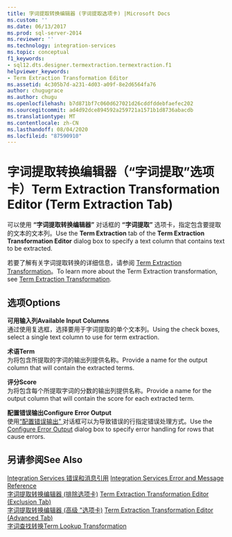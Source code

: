 ```yaml
---
title: 字词提取转换编辑器 (字词提取选项卡) |Microsoft Docs
ms.custom: ''
ms.date: 06/13/2017
ms.prod: sql-server-2014
ms.reviewer: ''
ms.technology: integration-services
ms.topic: conceptual
f1_keywords:
- sql12.dts.designer.termextraction.termextraction.f1
helpviewer_keywords:
- Term Extraction Transformation Editor
ms.assetid: 4c305b7d-a231-4d03-a09f-8e2d6564fa76
author: chugugrace
ms.author: chugu
ms.openlocfilehash: b7d871bf7c060d627021d26cddfddebfaefec202
ms.sourcegitcommit: ad4d92dce894592a259721a1571b1d8736abacdb
ms.translationtype: MT
ms.contentlocale: zh-CN
ms.lasthandoff: 08/04/2020
ms.locfileid: "87590910"
---
```

# <a name="term-extraction-transformation-editor-term-extraction-tab"></a><span data-ttu-id="09331-102">字词提取转换编辑器（“字词提取”选项卡）</span><span class="sxs-lookup"><span data-stu-id="09331-102">Term Extraction Transformation Editor (Term Extraction Tab)</span></span>
  <span data-ttu-id="09331-103">可以使用 **“字词提取转换编辑器”** 对话框的 **“字词提取”** 选项卡，指定包含要提取的文本的文本列。</span><span class="sxs-lookup"><span data-stu-id="09331-103">Use the **Term Extraction** tab of the **Term Extraction Transformation Editor** dialog box to specify a text column that contains text to be extracted.</span></span>  
  
 <span data-ttu-id="09331-104">若要了解有关字词提取转换的详细信息，请参阅 [Term Extraction Transformation](data-flow/transformations/term-extraction-transformation.md)。</span><span class="sxs-lookup"><span data-stu-id="09331-104">To learn more about the Term Extraction transformation, see [Term Extraction Transformation](data-flow/transformations/term-extraction-transformation.md).</span></span>  
  
## <a name="options"></a><span data-ttu-id="09331-105">选项</span><span class="sxs-lookup"><span data-stu-id="09331-105">Options</span></span>  
 <span data-ttu-id="09331-106">**可用输入列**</span><span class="sxs-lookup"><span data-stu-id="09331-106">**Available Input Columns**</span></span>  
 <span data-ttu-id="09331-107">通过使用复选框，选择要用于字词提取的单个文本列。</span><span class="sxs-lookup"><span data-stu-id="09331-107">Using the check boxes, select a single text column to use for term extraction.</span></span>  
  
 <span data-ttu-id="09331-108">**术语**</span><span class="sxs-lookup"><span data-stu-id="09331-108">**Term**</span></span>  
 <span data-ttu-id="09331-109">为将包含所提取的字词的输出列提供名称。</span><span class="sxs-lookup"><span data-stu-id="09331-109">Provide a name for the output column that will contain the extracted terms.</span></span>  
  
 <span data-ttu-id="09331-110">**评分**</span><span class="sxs-lookup"><span data-stu-id="09331-110">**Score**</span></span>  
 <span data-ttu-id="09331-111">为将包含每个所提取字词的分数的输出列提供名称。</span><span class="sxs-lookup"><span data-stu-id="09331-111">Provide a name for the output column that will contain the score for each extracted term.</span></span>  
  
 <span data-ttu-id="09331-112">**配置错误输出**</span><span class="sxs-lookup"><span data-stu-id="09331-112">**Configure Error Output**</span></span>  
 <span data-ttu-id="09331-113">使用[“配置错误输出” ](../../2014/integration-services/configure-error-output.md) 对话框可以为导致错误的行指定错误处理方式。</span><span class="sxs-lookup"><span data-stu-id="09331-113">Use the [Configure Error Output](../../2014/integration-services/configure-error-output.md) dialog box to specify error handling for rows that cause errors.</span></span>  
  
## <a name="see-also"></a><span data-ttu-id="09331-114">另请参阅</span><span class="sxs-lookup"><span data-stu-id="09331-114">See Also</span></span>  
 <span data-ttu-id="09331-115">[Integration Services 错误和消息引用](../../2014/integration-services/integration-services-error-and-message-reference.md) </span><span class="sxs-lookup"><span data-stu-id="09331-115">[Integration Services Error and Message Reference](../../2014/integration-services/integration-services-error-and-message-reference.md) </span></span>  
 <span data-ttu-id="09331-116">[字词提取转换编辑器 &#40;排除选项卡&#41;](../../2014/integration-services/term-extraction-transformation-editor-exclusion-tab.md) </span><span class="sxs-lookup"><span data-stu-id="09331-116">[Term Extraction Transformation Editor &#40;Exclusion Tab&#41;](../../2014/integration-services/term-extraction-transformation-editor-exclusion-tab.md) </span></span>  
 <span data-ttu-id="09331-117">[字词提取转换编辑器 &#40;高级 "选项卡&#41;](../../2014/integration-services/term-extraction-transformation-editor-advanced-tab.md) </span><span class="sxs-lookup"><span data-stu-id="09331-117">[Term Extraction Transformation Editor &#40;Advanced Tab&#41;](../../2014/integration-services/term-extraction-transformation-editor-advanced-tab.md) </span></span>  
 [<span data-ttu-id="09331-118">字词查找转换</span><span class="sxs-lookup"><span data-stu-id="09331-118">Term Lookup Transformation</span></span>](data-flow/transformations/lookup-transformation.md)  
  
  
